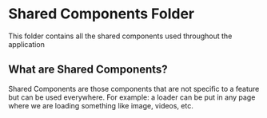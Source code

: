 # Shared Components Folder

This folder contains all the shared components used throughout the application

## What are Shared Components?

Shared Components are those components that are not specific to a feature but can be used everywhere.
For example: a loader can be put in any page where we are loading something like image, videos, etc.